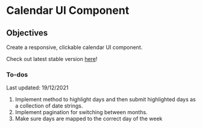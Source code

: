 # Calendar UI Component

## Objectives
Create a responsive, clickable calendar UI component.

Check out latest stable version [here](https://dchua-ch.github.io/calendar-ui-component/)!
### To-dos 
Last updated: 19/12/2021
1. Implement method to highlight days and then submit highlighted days as a collection of date strings.
2. Implement pagination for switching between months.
3. Make sure days are mapped to the correct day of the week
